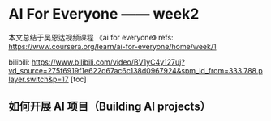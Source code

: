 # AI For Everyone —— week2
本文总结于吴恩达视频课程 《ai for everyone》 refs: https://www.coursera.org/learn/ai-for-everyone/home/week/1

bilibili: https://www.bilibili.com/video/BV1yC4y127uj?vd_source=275f6919f1e622d67ac6c138d0967924&spm_id_from=333.788.player.switch&p=17 [toc]

## 如何开展 AI 项目（Building AI projects）
